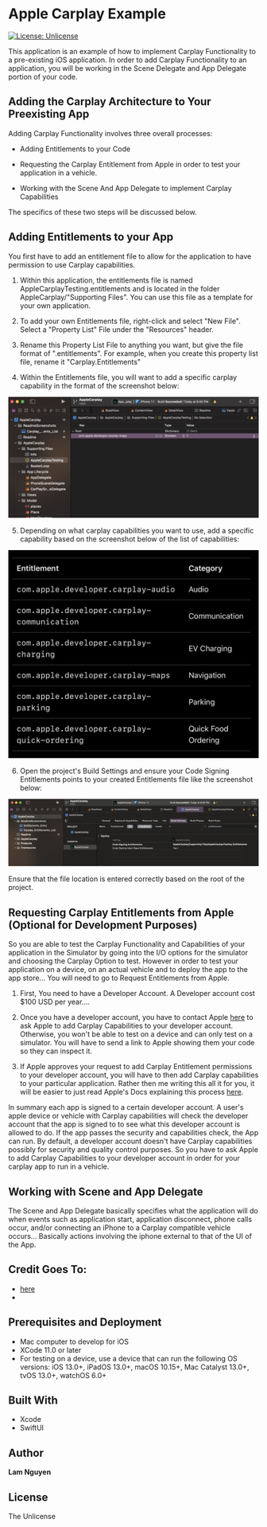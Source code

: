 # Apple Carplay Example

[![License: Unlicense](https://img.shields.io/badge/license-Unlicense-blue.svg)](http://unlicense.org/)

This application is an example of how to implement Carplay Functionality to a pre-existing iOS application. In order to add Carplay Functionality to an application, you will be working in the Scene Delegate and App Delegate portion of your code.


## Adding the Carplay Architecture to Your Preexisting App

Adding Carplay Functionality involves three overall processes:

- Adding Entitlements to your Code

- Requesting the Carplay Entitlement from Apple in order to test your application in a vehicle.

-  Working with the Scene And App Delegate to implement Carplay Capabilities

The specifics of these two steps will be discussed below.


## Adding Entitlements to your App

You first have to add an entitlement file to allow for the application to have permission to use Carplay capabilities.

1. Within this application, the entitlements file is named AppleCarplayTesting.entitlements and is located in the folder AppleCarplay/"Supporting Files". You can use this file as a template for your own application.

2. To add your own Entitlements file, right-click and select "New File". Select a "Property List" File under the "Resources" header.

3. Rename this Property List File to anything you want, but give the file format of ".entitlements". For example, when you create this property list file, rename it "Carplay.Entitlements"

4. Within the Entitlements file, you will want to add a specific carplay capability in the format of the screenshot below:

![EntitlementsExample](ReadmeScreenshots/Entitlements_Entry.png)

5. Depending on what carplay capabilities you want to use, add a specific capability based on the screenshot below of the list of capabilities:

![EntitlementsExample](ReadmeScreenshots/Carplay_Entitlements_List.png)

6. Open the project's Build Settings and ensure your Code Signing Entitlements points to your created Entitlements file like the screenshot below:

![EntitlementsExample](ReadmeScreenshots/Code_Signing.png)

Ensure that the file location is entered correctly based on the root of the project.


## Requesting Carplay Entitlements from Apple (Optional for Development Purposes)

So you are able to test the Carplay Functionality and Capabilities of your application in the Simulator by going into the I/O options for the simulator and choosing the Carplay Option to test. However in order to test your application on a device, on an actual vehicle and to deploy the app to the app store... You will need to go to Request Entitlements from Apple.

1. First, You need to have a Developer Account. A Developer account cost $100 USD per year....

2. Once you have a developer account, you have to contact Apple [here](https://developer.apple.com/contact/carplay/) to ask Apple to add Carplay Capabilities to your developer account. Otherwise, you won't be able to test on a device and can only test on a simulator. You will have to send a link to Apple showing them your code so they can inspect it.

3. If Apple approves your request to add Carplay Entitlement permissions to your developer account, you will have to then add Carplay capabilities to your particular application. Rather then me writing this all it for you, it will be easier to just read Apple's Docs explaining this process [here](https://developer.apple.com/documentation/carplay/requesting_carplay_entitlements).


In summary each app is signed to a certain developer account. A user's apple device or vehicle with Carplay capabilities will check the developer account that the app is signed to to see what this developer account is allowed to do. If the app passes the security and capabilities check, the App can run. By default, a developer account doesn't have Carplay capabilities possibly for security and quality control purposes. So you have to ask Apple to add Carplay Capabilities to your developer account in order for your carplay app to run in a vehicle.

  

## Working with Scene and App Delegate

The Scene and App Delegate basically specifies what the application will do when events such as application start, application disconnect, phone calls occur, and/or connecting an iPhone to a Carplay compatible vehicle occurs... Basically actions involving the iphone external to that of the UI of the App.


## Credit Goes To:

- [here](https://www.udemy.com/course/build-ecommerce-website-like-amazon-react-node-mongodb/)
- 
## Prerequisites and Deployment

- Mac computer to develop for iOS
- XCode 11.0 or later
- For testing on a device, use a device that can run the following OS versions: iOS 13.0+, iPadOS 13.0+, macOS 10.15+, Mac Catalyst 13.0+, tvOS 13.0+, watchOS 6.0+

## Built With

- Xcode
- SwiftUI


## Author

**Lam Nguyen**

## License

The Unlicense


